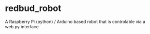 # redbud_robot
A Raspberry Pi (python) / Arduino based robot that is controlable via a web.py interface
